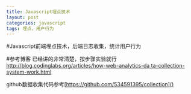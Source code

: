 ```yaml
---
title: Javascript埋点技术
layout: post
categories: javascript
tags: 埋点，用户行为
---
```

#Javascript前端埋点技术，后端日志收集，统计用户行为

#参考博客 
已经讲的非常清楚，按步骤实验就行 [http://blog.codinglabs.org/articles/how-web-analytics-da
ta-collection-system-work.html]()

github数据收集代码参考[https://github.com/534591395/collection]()